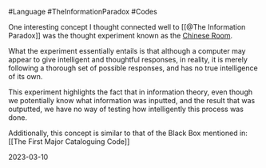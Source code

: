 #Language #TheInformationParadox #Codes 

One interesting concept I thought connected well to [[@The Information Paradox]] was the thought experiment known as the [Chinese Room](https://plato.stanford.edu/entries/chinese-room/).

What the experiment essentially entails is that although a computer may appear to give intelligent and thoughtful responses, in reality, it is merely following a thorough set of possible responses, and has no true intelligence of its own. 

This experiment highlights the fact that in information theory, even though we potentially know what information was inputted, and the result that was outputted, we have no way of testing how intelligently this process was done.

Additionally, this concept is similar to that of the Black Box mentioned in: [[The First Major Cataloguing Code]]

2023-03-10